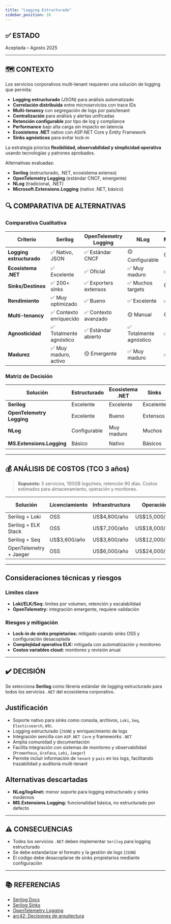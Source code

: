 ```yaml
---
title: "Logging Estructurado"
sidebar_position: 16
---
```


## ✅ ESTADO

Aceptada – Agosto 2025

---

## 🗺️ CONTEXTO

Los servicios corporativos multi-tenant requieren una solución de logging que permita:

- **Logging estructurado** (JSON) para análisis automatizado
- **Correlación distribuida** entre microservicios con trace IDs
- **Multi-tenancy** con segregación de logs por país/tenant
- **Centralización** para análisis y alertas unificadas
- **Retención configurable** por tipo de log y compliance
- **Performance** bajo alta carga sin impacto en latencia
- **Ecosistema .NET** nativo con ASP.NET Core y Entity Framework
- **Sinks agnósticos** para evitar lock-in

La estrategia prioriza **flexibilidad, observabilidad y simplicidad operativa** usando tecnologías y patrones aprobados.

Alternativas evaluadas:

- **Serilog** (estructurado, .NET, ecosistema extenso)
- **OpenTelemetry Logging** (estándar CNCF, emergente)
- **NLog** (tradicional, .NET)
- **Microsoft.Extensions.Logging** (nativo .NET, básico)

## 🔍 COMPARATIVA DE ALTERNATIVAS

### Comparativa Cualitativa

| Criterio                | Serilog                  | OpenTelemetry Logging | NLog                  | MS.Extensions.Logging |
|------------------------|--------------------------|----------------------|-----------------------|----------------------|
| **Logging estructurado**| ✅ Nativo, JSON          | ✅ Estándar CNCF      | 🟡 Configurable       | 🟡 Básico            |
| **Ecosistema .NET**    | ✅ Excelente             | ✅ Oficial            | ✅ Muy maduro         | ✅ Nativo            |
| **Sinks/Destinos**     | ✅ 200+ sinks            | ✅ Exporters extensos | ✅ Muchos targets      | 🟡 Providers básicos |
| **Rendimiento**        | ✅ Muy optimizado        | ✅ Bueno              | ✅ Excelente          | ✅ Bueno             |
| **Multi-tenancy**      | ✅ Contexto enriquecido  | ✅ Contexto avanzado  | 🟡 Manual             | 🟡 Scopes básicos    |
| **Agnosticidad**       | ✅ Totalmente agnóstico  | ✅ Estándar abierto   | ✅ Totalmente agnóstico| ✅ Agnóstico         |
| **Madurez**            | ✅ Muy maduro, activo    | 🟡 Emergente          | ✅ Muy maduro         | ✅ Oficial           |

### Matriz de Decisión

| Solución                  | Estructurado | Ecosistema .NET | Sinks      | Rendimiento | Recomendación         |
|--------------------------|--------------|-----------------|------------|-------------|-----------------------|
| **Serilog**              | Excelente    | Excelente       | Excelente  | Excelente   | ✅ **Seleccionada**    |
| **OpenTelemetry Logging**| Excelente    | Bueno           | Extensos   | Bueno       | 🟡 Alternativa         |
| **NLog**                 | Configurable | Muy maduro      | Muchos     | Excelente   | 🟡 Considerada         |
| **MS.Extensions.Logging**| Básico       | Nativo          | Básicos    | Bueno       | 🟡 Considerada         |

---

## 💰 ANÁLISIS DE COSTOS (TCO 3 años)

> **Supuesto:** 5 servicios, 100GB logs/mes, retención 90 días. Costos estimados para almacenamiento, operación y monitoreo.

| Solución                | Licenciamiento | Infraestructura | Operación      | TCO 3 años   |
|-------------------------|---------------|----------------|---------------|--------------|
| Serilog + Loki          | OSS           | US$4,800/año   | US$15,000/año | US$59,400    |
| Serilog + ELK Stack     | OSS           | US$7,200/año   | US$18,000/año | US$75,600    |
| Serilog + Seq           | US$3,600/año  | US$3,600/año   | US$12,000/año | US$57,600    |
| OpenTelemetry + Jaeger  | OSS           | US$6,000/año   | US$24,000/año | US$90,000    |

---

## Consideraciones técnicas y riesgos

### Límites clave

- **Loki/ELK/Seq:** límites por volumen, retención y escalabilidad
- **OpenTelemetry:** integración emergente, requiere validación

### Riesgos y mitigación

- **Lock-in de sinks propietarios:** mitigado usando sinks OSS y configuración desacoplada
- **Complejidad operativa ELK:** mitigada con automatización y monitoreo
- **Costos variables cloud:** monitoreo y revisión anual

---

## ✔️ DECISIÓN

Se selecciona **Serilog** como librería estándar de logging estructurado para todos los servicios `.NET` del ecosistema corporativo.

## Justificación

- Soporte nativo para sinks como consola, archivos, `Loki`, `Seq`, `Elasticsearch`, etc.
- Logging estructurado (`JSON`) y enriquecimiento de logs
- Integración sencilla con `ASP.NET Core` y frameworks `.NET`
- Amplia comunidad y documentación
- Facilita integración con sistemas de monitoreo y observabilidad (`Prometheus`, `Grafana`, `Loki`, `Jaeger`)
- Permite incluir información de `tenant` y `país` en los logs, facilitando trazabilidad y auditoría multi-tenant

## Alternativas descartadas

- **NLog/log4net:** menor soporte para logging estructurado y sinks modernos
- **MS.Extensions.Logging:** funcionalidad básica, no estructurado por defecto

---

## ⚠️ CONSECUENCIAS

- Todos los servicios `.NET` deben implementar `Serilog` para logging estructurado
- Se debe estandarizar el formato y la gestión de logs (`JSON`)
- El código debe desacoplarse de sinks propietarios mediante configuración

---

## 📚 REFERENCIAS

- [Serilog Docs](https://serilog.net/)
- [Serilog Sinks](https://github.com/serilog/serilog/wiki/Provided-Sinks)
- [OpenTelemetry Logging](https://opentelemetry.io/docs/instrumentation/net/logging/)
- [arc42: Decisiones de arquitectura](https://arc42.org/decision/)
